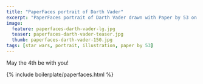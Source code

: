 ```yaml
---
title: "PaperFaces portrait of Darth Vader"
excerpt: "PaperFaces portrait of Darth Vader drawn with Paper by 53 on an iPad."
image: 
  feature: paperfaces-darth-vader-lg.jpg
  teaser: paperfaces-darth-vader-teaser.jpg
  thumb: paperfaces-darth-vader-150.jpg
tags: [star wars, portrait, illustration, paper by 53]
---
```


May the 4th be with you!

{% include boilerplate/paperfaces.html %}